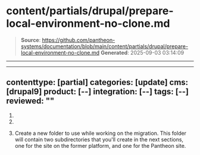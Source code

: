 # content/partials/drupal/prepare-local-environment-no-clone.md

> **Source**: https://github.com/pantheon-systems/documentation/blob/main/content/partials/drupal/prepare-local-environment-no-clone.md
> **Generated**: 2025-09-03 03:14:09

---

---
contenttype: [partial]
categories: [update]
cms: [drupal9]
product: [--]
integration: [--]
tags: [--]
reviewed: ""
---

1. <Partial file="drupal/prepare-local-environment-no-clone-no-alias.md" />

1. <Partial file="export-alias.md" />

1. Create a new folder to use while working on the migration. This folder will contain two subdirectories that you'll create in the next sections, one for the site on the former platform, and one for the Pantheon site.
